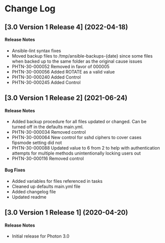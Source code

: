 # Change Log

## [3.0 Version 1 Release 4] (2022-04-18)

#### Release Notes
- Ansible-lint syntax fixes
- Moved backup files to /tmp/ansible-backups-{date} since some files when backed up to the same folder as the original cause issues
- PHTN-30-000052 Removed in favor of 000005
- PHTN-30-000056 Added ROTATE as a valid value
- PHTN-30-000240 Added Control
- PHTN-30-000245 Added Control

## [3.0 Version 1 Release 2] (2021-06-24)

#### Release Notes
- Added backup procedure for all files updated or changed. Can be turned off in the defaults main.yml.
- PHTN-30-000034 Removed control
- PHTN-30-000064 New control for sshd ciphers to cover cases fipsmode setting did not
- PHTN-30-000088 Updated value to 6 from 2 to help with authentication attempts for multiple methods unintentionally locking users out
- PHTN-30-000116 Removed control

#### Bug Fixes
- Added variables for files referenced in tasks
- Cleaned up defaults main.yml file
- Added changelog file
- Updated readme

## [3.0 Version 1 Release 1] (2020-04-20)

#### Release Notes
- Initial release for Photon 3.0